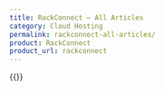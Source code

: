 ```yaml
---
title: RackConnect – All Articles
category: Cloud Hosting
permalink: rackconnect-all-articles/
product: RackConnect
product_url: rackconnect
---
```



{{<list product_url="rackconnect">}}
